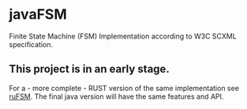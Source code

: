 # javaFSM
Finite State Machine (FSM) Implementation according to W3C SCXML specification. 


## This project is in an early stage.


For a - more complete - RUST version of the same implementation see [ruFSM](https://github.com/BWeng20/ruFSM).
The final java version will have the same features and API. 